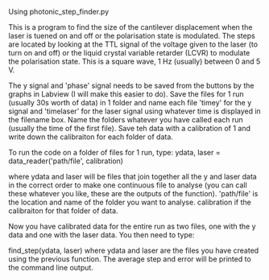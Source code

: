 Using photonic_step_finder.py

This is a program to find the size of the cantilever displacement when the laser is tuened on
and off or the polarisation state is modulated. The steps are located by looking at the TTL signal
of the voltage given to the laser (to turn on and off) or the liquid crystal variable retarder (LCVR) to 
modulate the polarisation state. This is a square wave, 1 Hz (usually) between 0 and 5 V.

The y signal and 'phase' signal needs to be saved from the buttons by the graphs in Labview (I will
make this easier to do). Save the files for 1 run (usually 30s worth of data) in 1 folder and name each
file 'timey' for the y signal and 'timelaser' for the laser signal using whatever time is displayed
in the filename box. Name the folders whatever you have called each run (usually the time of the first
file). Save teh data with a calibration of 1 and write down the calibraiton for each folder of data.

To run the code on a folder of files for 1 run, type:
ydata, laser = data_reader('path/file', calibration)

where ydata and laser will be files that join together all the y and laser data in the correct order
to make one continuous file to analyse (you can call these whatever you like, these are the outputs of the function). 'path/file' is the location and name of the folder you want to analyse. calibration if the calibraiton for that folder of data.

Now you have calibrated data for the entire run as two files, one with the y data and one with the laser 
data. You then need to type:

find_step(ydata, laser) where ydata and laser are the files you have created using the previous function.
The average step and error will be printed to the command line output.
